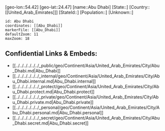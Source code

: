 ﻿---
location: [24.47,54.42]
mapzoom: [7,12] 
mapmarker: city 
type: City
tags:
- geo/City


SpocWebEntityId: 28659
isDeleted: false
confidential: public

---
[geo-lon::54.42]
[geo-lat::24.47]
[name::Abu Dhabi]
[State::]
[Country::[[United_Arab_Emirates]]]
[StateId::]
[Population::]
[Unknown::]


```leaflet
id: Abu Dhabi
coordinates: [[Abu_Dhabi]]
markerFile: [[Abu_Dhabi]]
defaultZoom: 11 
maxZoom: 18
```


## Confidential Links & Embeds: 
- [[../../../../../../_public/geo/Continent/Asia/United_Arab_Emirates/City/Abu_Dhabi.md|Abu_Dhabi]] 
- [[../../../../../../_internal/geo/Continent/Asia/United_Arab_Emirates/City/Abu_Dhabi.internal.md|Abu_Dhabi.internal]] 
- [[../../../../../../_protect/geo/Continent/Asia/United_Arab_Emirates/City/Abu_Dhabi.protect.md|Abu_Dhabi.protect]] 
- [[../../../../../../_private/geo/Continent/Asia/United_Arab_Emirates/City/Abu_Dhabi.private.md|Abu_Dhabi.private]] 
- [[../../../../../../_personal/geo/Continent/Asia/United_Arab_Emirates/City/Abu_Dhabi.personal.md|Abu_Dhabi.personal]] 
- [[../../../../../../_secret/geo/Continent/Asia/United_Arab_Emirates/City/Abu_Dhabi.secret.md|Abu_Dhabi.secret]] 
